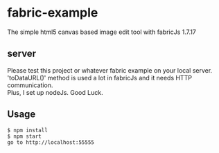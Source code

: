 # fabric-example
The simple html5 canvas based image edit tool with fabricJs 1.7.17

## server
Please test this project or whatever fabric example on your local server.<br>
'toDataURL()' method is used a lot in fabricJs and it needs HTTP communication.<br>
Plus, I set up nodeJs. Good Luck.

## Usage
`$ npm install`<br>
`$ npm start`<br>
`go to http://localhost:55555`
